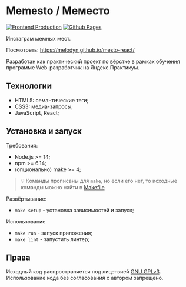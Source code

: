# Memesto / Меместо

[![Frontend Production](../../actions/workflows/frontend.yml/badge.svg?branch=main)](../../actions/workflows/frontend.yml?query=workflow%3A"Frontend+Production")
[![Github Pages](../../actions/workflows/pages/pages-build-deployment/badge.svg?branch=gh-pages)](../../actions/workflows/pages/pages-build-deployment)

Инстаграм мемных мест.

Посмотреть: https://melodyn.github.io/mesto-react/

Разработан как практический проект по вёрстке в рамках обучения программе Web-разработчик на Яндекс.Практикум.

## Технологии

* HTML5: семантические теги;
* CSS3: медиа-запросы;
* JavaScript, React;

## Установка и запуск

Требования:

* Node.js >= 14;
* npm >= 6.14;
* (опционально) make >= 4;

> 💡 Команды прописаны для `make`, но если его нет, то исходные команды можно найти в [Makefile](./Makefile)

Развёртывание:

* `make setup` - установка зависимостей и запуск;

Использование

* `make run` - запуск приложения;
* `make lint` - запустить линтер;

## Права

Исходный код распространяется под лицензией [GNU GPLv3](./LICENSE.txt). Использование кода без согласования с автором
запрещено.
